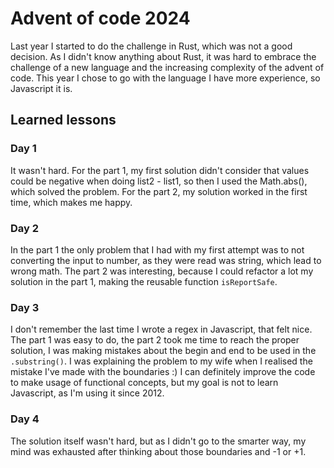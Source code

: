# Advent of code 2024

Last year I started to do the challenge in Rust, which was not a good decision. As I didn't know anything about Rust, it was hard to embrace the challenge of a new language and the increasing complexity of the advent of code. This year I chose to go with the language I have more experience, so Javascript it is.

## Learned lessons

### Day 1

It wasn't hard. For the part 1, my first solution didn't consider that values could be negative when doing list2 - list1, so then I used the Math.abs(), which solved the problem. For the part 2, my solution worked in the first time, which makes me happy.

### Day 2

In the part 1 the only problem that I had with my first attempt was to not converting the input to number, as they were read was string, which lead to wrong math. The part 2 was interesting, because I could refactor a lot my solution in the part 1, making the reusable function `isReportSafe`.

### Day 3

I don't remember the last time I wrote a regex in Javascript, that felt nice.
The part 1 was easy to do, the part 2 took me time to reach the proper solution, I was making mistakes about the begin and end to be used in the `.substring()`. I was explaining the problem to my wife when I realised the mistake I've made with the boundaries :)
I can definitely improve the code to make usage of functional concepts, but my goal is not to learn Javascript, as I'm using it since 2012.

### Day 4

The solution itself wasn't hard, but as I didn't go to the smarter way, my mind was exhausted after thinking about those boundaries and -1 or +1.
